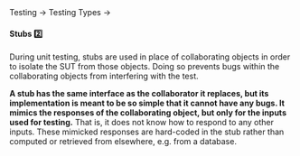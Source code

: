 <div id="path">Testing &rarr; Testing Types &rarr;</div>

<div id="title">

#### Stubs :two:

</div>

<div id="body">

During unit testing, stubs are used in place of collaborating objects in order to isolate the SUT from those objects. Doing so prevents bugs within the collaborating objects from interfering with the test.

**A stub has the same interface as the collaborator it replaces, but its implementation is meant to be so simple that it cannot have any bugs. It mimics the responses of the collaborating object, but only for the inputs used for testing.** That is, it does not know how to respond to any other inputs. These mimicked responses are hard-coded in the stub rather than computed or retrieved from elsewhere, e.g. from a database.

</div>

<div id="extras">

<include src="exercises.md" />

</div>

</div>
